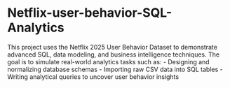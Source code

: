 # Netflix-user-behavior-SQL-Analytics
This project uses the Netflix 2025 User Behavior Dataset to demonstrate advanced SQL, data modeling, and business intelligence techniques. The goal is to simulate real-world analytics tasks such as: - Designing and normalizing database schemas - Importing raw CSV data into SQL tables - Writing analytical queries to uncover user behavior insights
